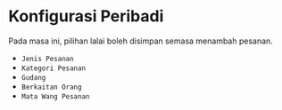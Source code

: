 # Konfigurasi Peribadi
Pada masa ini, pilihan lalai boleh disimpan semasa menambah pesanan.
- `Jenis Pesanan`
- `Kategori Pesanan`
- `Gudang`
- `Berkaitan Orang`
- `Mata Wang Pesanan`